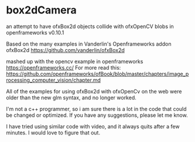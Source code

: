 # box2dCamera
an attempt to have ofxBox2d objects collide with ofxOpenCV blobs in openframeworks v0.10.1

Based on the many examples in Vanderlin's Openframeworks addon ofxBox2d
https://github.com/vanderlin/ofxBox2d

mashed up with the opencv example in openframeworks
https://openframeworks.cc/
For more read this:
https://github.com/openframeworks/ofBook/blob/master/chapters/image_processing_computer_vision/chapter.md

All of the examples for using ofxBox2d with ofxOpenCv on the web were older than the new glm syntax,
and no longer worked.

I'm not a c++ programmer, so i am sure there is a lot in the code that could be changed or optimized.
If you have any suggestions, please let me know.

I have tried using similar code with video, and it always quits after a few minutes. I would love to figure that out.

